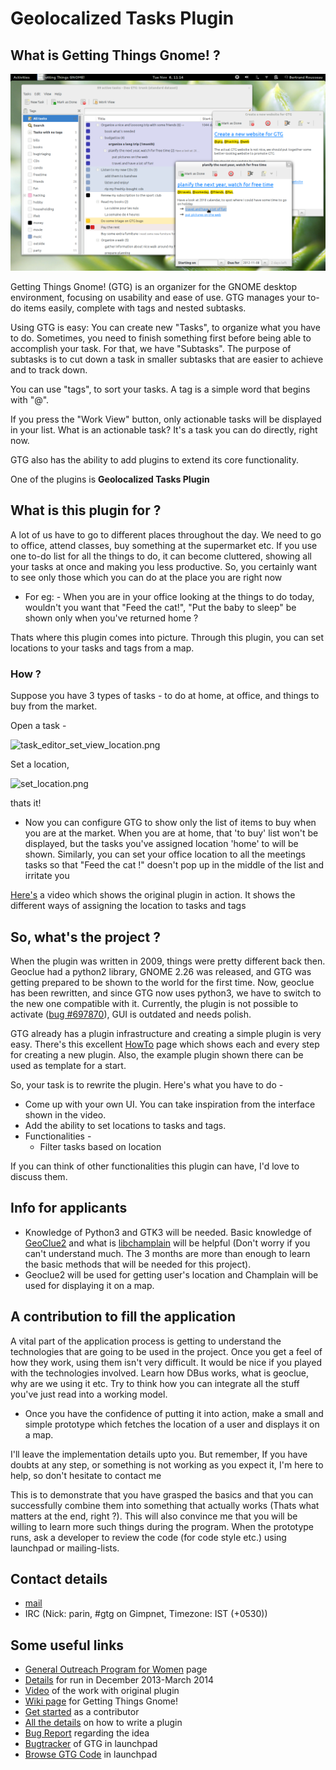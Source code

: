 # Geolocalized Tasks Plugin

## What is Getting Things Gnome! ?

![gtg-0.3-browser-tasks-bgcolor-desc-1024x640.png](2014/gtg-0.3-browser-tasks-bgcolor-desc-1024x640.png)

Getting Things Gnome! (GTG) is an organizer for the GNOME desktop
environment, focusing on usability and ease of use. GTG manages your
to-do items easily, complete with tags and nested subtasks.

Using GTG is easy: You can create new "Tasks", to organize what you have
to do. Sometimes, you need to finish something first before being able
to accomplish your task. For that, we have "Subtasks". The purpose of
subtasks is to cut down a task in smaller subtasks that are easier to
achieve and to track down.

You can use "tags", to sort your tasks. A tag is a simple word that
begins with "@".

If you press the "Work View" button, only actionable tasks will be
displayed in your list. What is an actionable task? It's a task you can
do directly, right now.

GTG also has the ability to add plugins to extend its core
functionality.

One of the plugins is **Geolocalized Tasks Plugin**

## What is this plugin for ?

A lot of us have to go to different places throughout the day. We need
to go to office, attend classes, buy something at the supermarket etc.
If you use one to-do list for all the things to do, it can become
cluttered, showing all your tasks at once and making you less
productive. So, you certainly want to see only those which you can do at
the place you are right now

- For eg: - When you are in your office looking at the things to do
  today, wouldn't you want that "Feed the cat!", "Put the baby to
  sleep" be shown only when you've returned home ?

Thats where this plugin comes into picture. Through this plugin, you can
set locations to your tasks and tags from a map.

### How ?

Suppose you have 3 types of tasks - to do at home, at office, and things
to buy from the market.

Open a task -

![task_editor_set_view_location.png](http://paulocabido.com/soc/task_editor_set_view_location.png)

Set a location,

![set_location.png](http://paulocabido.com/soc/set_location.png)

thats it!

- Now you can configure GTG to show only the list of items to buy when
  you are at the market. When you are at home, that 'to buy' list
  won't be displayed, but the tasks you've assigned location 'home' to
  will be shown. Similarly, you can set your office location to all
  the meetings tasks so that "Feed the cat !" doesn't pop up in the
  middle of the list and irritate you

[Here's](https://www.youtube.com/watch?v=o1SnhUV9rqw) a video which
shows the original plugin in action. It shows the different ways of
assigning the location to tasks and tags

## So, what's the project ?

When the plugin was written in 2009, things were pretty different back
then. Geoclue had a python2 library, GNOME 2.26 was released, and GTG
was getting prepared to be shown to the world for the first time. Now,
geoclue has been rewritten, and since GTG now uses python3, we have to
switch to the new one compatible with it. Currently, the plugin is not
possible to activate ([bug #697870](https://bugs.launchpad.net/bugs/697870)), GUI is outdated and
needs polish.

GTG already has a plugin infrastructure and creating a simple plugin is
very easy. There's this excellent
[HowTo](2009/PaulCabido/plugin_howto) page which shows each
and every step for creating a new plugin. Also, the example plugin shown
there can be used as template for a start.

So, your task is to rewrite the plugin. Here's what you have to do -

- Come up with your own UI. You can take inspiration from the
  interface shown in the video.
- Add the ability to set locations to tasks and tags.
- Functionalities -
  - Filter tasks based on location

If you can think of other functionalities this plugin can have, I'd love
to discuss them.

## Info for applicants

- Knowledge of Python3 and GTK3 will be needed. Basic knowledge of
  [GeoClue2](http://www.freedesktop.org/wiki/Software/GeoClue/) and
  what is [libchamplain](https://projects.gnome.org/libchamplain/)
  will be helpful (Don't worry if you can't understand much. The 3
  months are more than enough to learn the basic methods that will be
  needed for this project).
- Geoclue2 will be used for getting user's location and Champlain will
  be used for displaying it on a map.

## A contribution to fill the application

A vital part of the application process is getting to understand the
technologies that are going to be used in the project. Once you get a
feel of how they work, using them isn't very difficult. It would be nice
if you played with the technologies involved. Learn how DBus works, what
is geoclue, why are we using it etc. Try to think how you can integrate
all the stuff you've just read into a working model.

- Once you have the confidence of putting it into action, make a small
  and simple prototype which fetches the location of a user and
  displays it on a map.

I'll leave the implementation details upto you. But remember, If you
have doubts at any step, or something is not working as you expect it,
I'm here to help, so don't hesitate to contact me

This is to demonstrate that you have grasped the basics and that you can
successfully combine them into something that actually works (Thats what
matters at the end, right ?). This will also convince me that you will
be willing to learn more such things during the program. When the
prototype runs, ask a developer to review the code (for code style etc.)
using launchpad or mailing-lists.

## Contact details

- [mail](http://scr.im/nikobellic)
- IRC (Nick: parin, #gtg on Gimpnet, Timezone: IST (+0530))

## Some useful links

- [General Outreach Program for Women](https://wiki.gnome.org/GnomeWomen/OutreachProgram) page
- [Details](https://wiki.gnome.org/OutreachProgramForWomen/2013/DecemberMarch) for run in December 2013-March 2014
- [Video](https://www.youtube.com/watch?v=o1SnhUV9rqw) of the work with original plugin
- [Wiki page](https://wiki.gnome.org/gtg) for Getting Things Gnome!
- [Get started](https://wiki.gnome.org/gtg/contributing) as a contributor
- [All the details](2009/PaulCabido/plugin_howto) on how to write a plugin
- [Bug Report](https://bugs.launchpad.net/gtg/+bug/932419) regarding the idea
- [Bugtracker](https://bugs.launchpad.net/gtg/) of GTG in launchpad
- [Browse GTG Code](https://code.launchpad.net/~gtg/gtg/trunk) in launchpad


